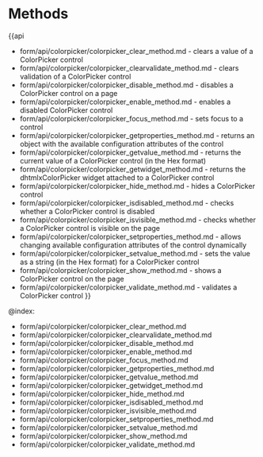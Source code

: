 Methods
==========

{{api
- form/api/colorpicker/colorpicker_clear_method.md - clears a value of a ColorPicker control
- form/api/colorpicker/colorpicker_clearvalidate_method.md - clears validation of a ColorPicker control
- form/api/colorpicker/colorpicker_disable_method.md - disables a ColorPicker control on a page
- form/api/colorpicker/colorpicker_enable_method.md - enables a disabled ColorPicker control
- form/api/colorpicker/colorpicker_focus_method.md - sets focus to a control
- form/api/colorpicker/colorpicker_getproperties_method.md - returns an object with the available configuration attributes of the control
- form/api/colorpicker/colorpicker_getvalue_method.md - returns the current value of a ColorPicker control (in the Hex format)
- form/api/colorpicker/colorpicker_getwidget_method.md - returns the dhtmlxColorPicker widget attached to a ColorPicker control
- form/api/colorpicker/colorpicker_hide_method.md - hides a ColorPicker control
- form/api/colorpicker/colorpicker_isdisabled_method.md - checks whether a ColorPicker control is disabled
- form/api/colorpicker/colorpicker_isvisible_method.md - checks whether a ColorPicker control is visible on the page
- form/api/colorpicker/colorpicker_setproperties_method.md - allows changing available configuration attributes of the control dynamically
- form/api/colorpicker/colorpicker_setvalue_method.md - sets the value as a string (in the Hex format) for a ColorPicker control
- form/api/colorpicker/colorpicker_show_method.md - shows a ColorPicker control on the page
- form/api/colorpicker/colorpicker_validate_method.md - validates a ColorPicker control
}}
    
@index:
- form/api/colorpicker/colorpicker_clear_method.md
- form/api/colorpicker/colorpicker_clearvalidate_method.md
- form/api/colorpicker/colorpicker_disable_method.md
- form/api/colorpicker/colorpicker_enable_method.md
- form/api/colorpicker/colorpicker_focus_method.md
- form/api/colorpicker/colorpicker_getproperties_method.md
- form/api/colorpicker/colorpicker_getvalue_method.md
- form/api/colorpicker/colorpicker_getwidget_method.md
- form/api/colorpicker/colorpicker_hide_method.md
- form/api/colorpicker/colorpicker_isdisabled_method.md
- form/api/colorpicker/colorpicker_isvisible_method.md
- form/api/colorpicker/colorpicker_setproperties_method.md
- form/api/colorpicker/colorpicker_setvalue_method.md
- form/api/colorpicker/colorpicker_show_method.md
- form/api/colorpicker/colorpicker_validate_method.md

